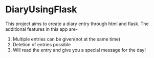 # DiaryUsingFlask
This project aims to create a diary entry through html and flask. 
The additional features in this app are-
1. Multiple entries can be given(not at the same time)
2. Deletion of entries possible
3. Will read the entry and give you a special message for the day!
